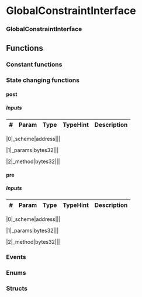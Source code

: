 

















# GlobalConstraintInterface

### GlobalConstraintInterface




## Functions




### Constant functions








### State changing functions



#### post





##### Inputs



|#  |Param|Type|TypeHint|Description|
|---|-----|----|--------|-----------|


|0|_scheme|address|||


|1|_params|bytes32|||


|2|_method|bytes32|||






#### pre





##### Inputs



|#  |Param|Type|TypeHint|Description|
|---|-----|----|--------|-----------|


|0|_scheme|address|||


|1|_params|bytes32|||


|2|_method|bytes32|||












### Events







### Enums







### Structs


